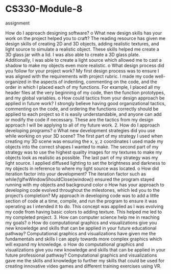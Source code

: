 # CS330-Module-8
assignment


How do I approach designing software?
o What new design skills has your work on the project helped you to craft?
The reading resource has given me design skills of creating 2D and 3D objects,
adding realistic textures, and light source to simulate a realistic object. These
skills helped me create a 3D glass jar with a lid. I was also able to create a 3D
glass plate. Additionally, I was able to create a light source which allowed me to
cast a shadow to make my objects even more realistic.
o What design process did you follow for your project work?
My first design process was to ensure I was aligned with the requirements with
project rubric. I made my code well-organized in the aspects of indenting,
commenting on the code, and the order in which I placed each of my functions.
For example, I placed all my header files at the very beginning of my code, then
the function prototypes, and my global variables.
o How could tactics from your design approach be applied in future work?
I strongly believe having good organizational tactics, commenting on the code,
and ordering the functions correctly should be applied to each project so it is
easily understandable, and anyone can add or modify the code if necessary. These
are the tactics from my design approach I will be applying to all of my future
work.
2. How do I approach developing programs?
o What new development strategies did you use while working on your 3D
scene?
The first part of my strategy I used when creating my 3D scene was ensuring the
x, y, z coordinates I used made my objects into the correct shapes I wanted to
make. The second part of my strategy was to use the highest quality images for
my textures to make my objects look as realistic as possible. The last part of my
strategy was my light source. I applied diffused lighting to set the brightness and
darkness to my objects in reference to where my light source was located.
o How did iteration factor into your development?
The iteration factor such as while(!glfwWindowShouldClose(window)) ensured
the program stayed running with my objects and background color
o How has your approach to developing code evolved throughout the
milestones, which led you to the project’s completion?
My approach in developing code was to add a little section of code at a time,
compile, and run the program to ensure it was operating as I intended it to do.
This concept was applied as I was evolving my code from having basic colors to
adding texture. This helped me led to my completed project.
3. How can computer science help me in reaching my goals?
o How do computational graphics and visualizations give you new knowledge
and skills that can be applied in your future educational pathway?
Computational graphics and visualizations have given me the fundamentals and
skills I can apply towards more complex graphics which will expand my
knowledge.
o How do computational graphics and visualizations give you new knowledge
and skills that can be applied in your future professional pathway?
Computational graphics and visualizations gave me the skills and knowledge to
further my skills that could be used for creating innovative video games and
different training exercises using VR.
